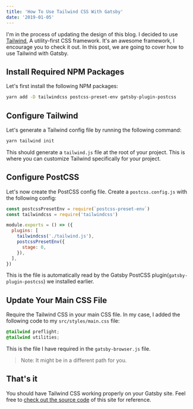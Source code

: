 ```yaml
---
title: 'How To Use Tailwind CSS With Gatsby'
date: '2019-01-05'
---
```


I'm in the process of updating the design of this blog. I decided to use [Tailwind](https://tailwindcss.com/), A utility-first CSS framework. It's an awesome framework, I encourage you to check it out. In this post, we are going to cover how to use Tailwind with Gatsby.

## Install Required NPM Packages

Let's first install the following NPM packages:

```bash
yarn add -D tailwindcss postcss-preset-env gatsby-plugin-postcss
```

## Configure Tailwind

Let's generate a Tailwind config file by running the following command:

```bash
yarn tailwind init
```

This should generate a `tailwind.js` file at the root of your project. This is where you can customize
Tailwind specifically for your project.

## Configure PostCSS

Let's now create the PostCSS config file. Create a `postcss.config.js` with the following config:

```js
const postcssPresetEnv = require(`postcss-preset-env`)
const tailwindcss = require('tailwindcss')

module.exports = () => ({
  plugins: [
    tailwindcss('./tailwind.js'),
    postcssPresetEnv({
      stage: 0,
    }),
  ],
})
```

This is the file is automatically read by the Gatsby PostCSS plugin(`gatsby-plugin-postcss`) we installed earlier.

## Update Your Main CSS File

Require the Tailwind CSS in your main CSS file. In my case, I added the following code to my `src/styles/main.css` file:

```css
@tailwind preflight;
@tailwind utilities;
```

This is the file I have required in the `gatsby-browser.js` file.

> Note: It might be in a different path for you.

## That's it

You should have Tailwind CSS working properly on your Gatsby site. Feel free to [check out the source code](https://gitlab.com/edgarpino/personal-blog/tree/design-update) of this site for reference.
